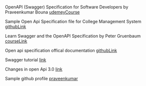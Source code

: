 OpenAPI (Swagger) Specification for Software Developers by Praveenkumar Bouna
[udemeyCourse](https://concordia.udemy.com/course/openapi-swagger-specification/learn/lecture/22665657?start=15#overview)

Sample Open Api Specification file for College Management System
[githubLink](https://github.com/CodeWithPraveen/openapi-specification/blob/main/openapi-cms.yaml)

Learn Swagger and the OpenAPI Specification by Peter Gruenbaum
[courseLink](https://concordia.udemy.com/course/learn-swagger-and-the-open-api-specification/learn/lecture/8677186?start=1#overview)

Open api specification offical documentation 
[githubLink](https://github.com/OAI/OpenAPI-Specification/blob/main/versions/3.0.0.md)

Swagger tutorial
[link](https://idratherbewriting.com/2015/09/14/swagger-tutorial)

Changes in open Api 3.0
[link](https://blog.restcase.com/6-most-significant-changes-in-oas-3-0/)

Sample github profile
[praveenkumar](https://github.com/CodeWithPraveen)

 
